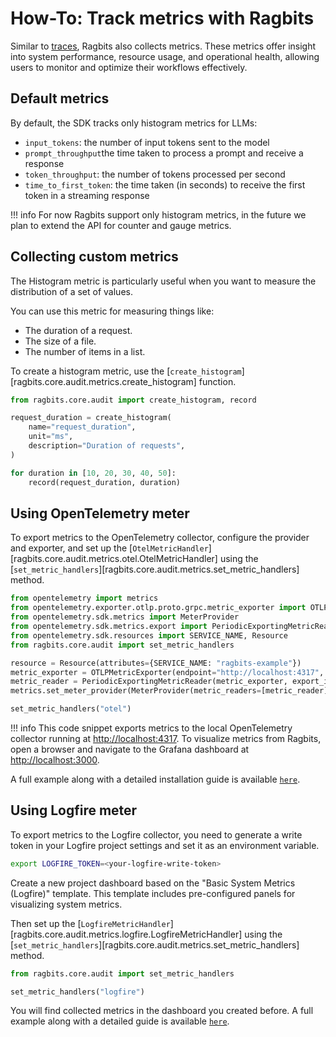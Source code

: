 # How-To: Track metrics with Ragbits

Similar to [traces](./use_tracing.md), Ragbits also collects metrics. These metrics offer insight into system performance, resource usage, and operational health, allowing users to monitor and optimize their workflows effectively.

## Default metrics

By default, the SDK tracks only histogram metrics for LLMs:

- `input_tokens`: the number of input tokens sent to the model
- `prompt_throughput`the time taken to process a prompt and receive a response
- `token_throughput`: the number of tokens processed per second
- `time_to_first_token`: the time taken (in seconds) to receive the first token in a streaming response

!!! info
    For now Ragbits support only histogram metrics, in the future we plan to extend the API for counter and gauge metrics.

## Collecting custom metrics

The Histogram metric is particularly useful when you want to measure the distribution of a set of values.

You can use this metric for measuring things like:

- The duration of a request.
- The size of a file.
- The number of items in a list.

To create a histogram metric, use the [`create_histogram`][ragbits.core.audit.metrics.create_histogram] function.

```python
from ragbits.core.audit import create_histogram, record

request_duration = create_histogram(
    name="request_duration",
    unit="ms",
    description="Duration of requests",
)

for duration in [10, 20, 30, 40, 50]:
    record(request_duration, duration)
```

## Using OpenTelemetry meter

To export metrics to the OpenTelemetry collector, configure the provider and exporter, and set up the [`OtelMetricHandler`][ragbits.core.audit.metrics.otel.OtelMetricHandler] using the [`set_metric_handlers`][ragbits.core.audit.metrics.set_metric_handlers] method.

```python
from opentelemetry import metrics
from opentelemetry.exporter.otlp.proto.grpc.metric_exporter import OTLPMetricExporter
from opentelemetry.sdk.metrics import MeterProvider
from opentelemetry.sdk.metrics.export import PeriodicExportingMetricReader
from opentelemetry.sdk.resources import SERVICE_NAME, Resource
from ragbits.core.audit import set_metric_handlers

resource = Resource(attributes={SERVICE_NAME: "ragbits-example"})
metric_exporter = OTLPMetricExporter(endpoint="http://localhost:4317", insecure=True)
metric_reader = PeriodicExportingMetricReader(metric_exporter, export_interval_millis=1000)
metrics.set_meter_provider(MeterProvider(metric_readers=[metric_reader], resource=resource))

set_metric_handlers("otel")
```

!!! info
    This code snippet exports metrics to the local OpenTelemetry collector running at <http://localhost:4317>. To visualize metrics from Ragbits, open a browser and navigate to the Grafana dashboard at <http://localhost:3000>.

A full example along with a detailed installation guide is available [`here`](https://github.com/deepsense-ai/ragbits/blob/main/examples/core/audit/otel.py).

## Using Logfire meter

To export metrics to the Logfire collector, you need to generate a write token in your Logfire project settings and set it as an environment variable.

```bash
export LOGFIRE_TOKEN=<your-logfire-write-token>
```

Create a new project dashboard based on the "Basic System Metrics (Logfire)" template. This template includes pre-configured panels for visualizing system metrics.

Then set up the [`LogfireMetricHandler`][ragbits.core.audit.metrics.logfire.LogfireMetricHandler] using the [`set_metric_handlers`][ragbits.core.audit.metrics.set_metric_handlers] method.

```python
from ragbits.core.audit import set_metric_handlers

set_metric_handlers("logfire")
```

You will find collected metrics in the dashboard you created before.
A full example along with a detailed guide is available [`here`](https://github.com/deepsense-ai/ragbits/blob/main/examples/core/audit/logfire_.py).
